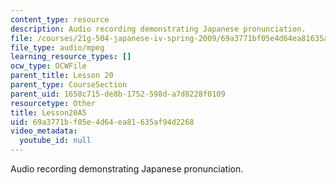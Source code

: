 ```yaml
---
content_type: resource
description: Audio recording demonstrating Japanese pronunciation.
file: /courses/21g-504-japanese-iv-spring-2009/69a3771bf05e4d64ea81635af94d2268_Lesson20A5.mp3
file_type: audio/mpeg
learning_resource_types: []
ocw_type: OCWFile
parent_title: Lesson 20
parent_type: CourseSection
parent_uid: 1658c715-de8b-1752-598d-a7d8228f0109
resourcetype: Other
title: Lesson20A5
uid: 69a3771b-f05e-4d64-ea81-635af94d2268
video_metadata:
  youtube_id: null
---
```

Audio recording demonstrating Japanese pronunciation.

